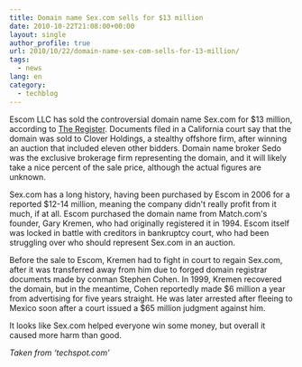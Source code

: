 ```yaml
---
title: Domain name Sex.com sells for $13 million
date: 2010-10-22T21:08:00+00:00
layout: single
author_profile: true
url: 2010/10/22/domain-name-sex-com-sells-for-13-million/
tags:
  - news
lang: en
category: 
  - techblog
---
```

Escom LLC has sold the controversial domain name Sex.com for $13 million, according to [The Register](http://www.theregister.co.uk/2010/10/20/domain_name_sale/). Documents filed in a California court say that the domain was sold to Clover Holdings, a stealthy offshore firm, after winning an auction that included eleven other bidders. Domain name broker Sedo was the exclusive brokerage firm representing the domain, and it will likely take a nice percent of the sale price, although the actual figures are unknown.

Sex.com has a long history, having been purchased by Escom in 2006 for a reported $12-14 million, meaning the company didn't really profit from it much, if at all. Escom purchased the domain name from Match.com's founder, Gary Kremen, who had originally registered it in 1994. Escom itself was locked in battle with creditors in bankruptcy court, who had been struggling over who should represent Sex.com in an auction.

Before the sale to Escom, Kremen had to fight in court to regain Sex.com, after it was transferred away from him due to forged domain registrar documents made by conman Stephen Cohen. In 1999, Kremen recovered the domain, but in the meantime, Cohen reportedly made $6 million a year from advertising for five years straight. He was later arrested after fleeing to Mexico soon after a court issued a $65 million judgment against him.

It looks like Sex.com helped everyone win some money, but overall it caused more harm than good.

_Taken from ‘techspot.com’_
